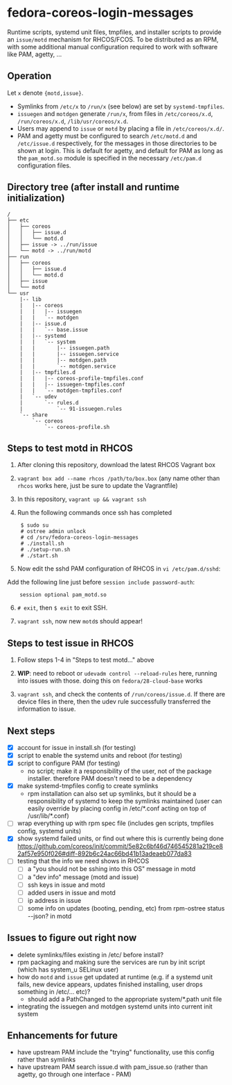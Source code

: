 # fedora-coreos-login-messages

Runtime scripts, systemd unit files, tmpfiles, and installer scripts to provide an `issue/motd` mechanism for RHCOS/FCOS. To be distributed as an RPM, with some additional manual configuration required to work with software like PAM, agetty, ...

## Operation

Let `x` denote `{motd,issue}`.

- Symlinks from `/etc/x` to `/run/x` (see below) are set by `systemd-tmpfiles`.
- `issuegen` and `motdgen` generate `/run/x`, from files in `/etc/coreos/x.d`, `/run/coreos/x.d`, `/lib/usr/coreos/x.d`.
- Users may append to `issue` or `motd` by placing a file in `/etc/coreos/x.d/`.
- PAM and agetty must be configured to search `/etc/motd.d` and `/etc/issue.d` respectively, for the messages in those directories to be shown at login. This is default for agetty, and default for PAM as long as the `pam_motd.so` module is specified in the necessary `/etc/pam.d` configuration files.

## Directory tree (after install and runtime initialization)

```
/
├── etc
│   ├── coreos
│   │   ├── issue.d
│   │   └── motd.d
│   ├── issue -> ../run/issue
│   └── motd -> ../run/motd
├── run
│   ├── coreos
│   │   ├── issue.d
│   │   └── motd.d
│   ├── issue
│   └── motd
└── usr
    |-- lib
    |   |-- coreos
    |   |   |-- issuegen
    |   |   `-- motdgen
    |   |-- issue.d
    |   |   `-- base.issue
    |   |-- systemd
    |   |   `-- system
    |   |       |-- issuegen.path
    |   |       |-- issuegen.service
    |   |       |-- motdgen.path
    |   |       `-- motdgen.service
    |   |-- tmpfiles.d
    |   |   |-- coreos-profile-tmpfiles.conf
    |   |   |-- issuegen-tmpfiles.conf
    |   |   `-- motdgen-tmpfiles.conf
    |   `-- udev
    |       `-- rules.d
    |           `-- 91-issuegen.rules
    `-- share
        `-- coreos
            `-- coreos-profile.sh
```

## Steps to test motd in RHCOS

1. After cloning this repository, download the latest RHCOS Vagrant box
2. `vagrant box add --name rhcos /path/to/box.box` (any name other than `rhcos` works here, just be sure to update the Vagrantfile)
3. In this repository, `vagrant up && vagrant ssh`
4. Run the following commands once ssh has completed

        $ sudo su
        # ostree admin unlock
        # cd /srv/fedora-coreos-login-messages
        # ./install.sh
        # ./setup-run.sh
        # ./start.sh

5. Now edit the sshd PAM configuration of RHCOS in `vi /etc/pam.d/sshd`:

Add the following line just before `session include password-auth`:

        session optional pam_motd.so

6. `# exit`, then `$ exit` to exit SSH.

7. `vagrant ssh`, now new `motd`s should appear!

## Steps to test issue in RHCOS

1. Follow steps 1-4 in "Steps to test motd..." above

2. **WIP**: need to reboot or `udevadm control --reload-rules` here, running into issues with those. doing this on `fedora/28-cloud-base` works

3. `vagrant ssh`, and check the contents of `/run/coreos/issue.d`. If there are device files in there, then the udev rule successfully transferred the information to issue.

## Next steps
- [x] account for issue in install.sh (for testing)
- [x] script to enable the systemd units and reboot (for testing)
- [x] script to configure PAM (for testing)
    - no script; make it a responsibility of the user, not of the package installer. therefore PAM doesn't need to be a dependency
- [x] make systemd-tmpfiles config to create symlinks
    - rpm installation can also set up symlinks, but it should be a responsibility of systemd to keep the symlinks maintained (user can easily override by placing config in /etc/\*.conf acting on top of /usr/lib/\*.conf)
- [ ] wrap everything up with rpm spec file (includes gen scripts, tmpfiles config, systemd units)
- [x] show systemd failed units, or find out where this is currently being done https://github.com/coreos/init/commit/5e82c6bf46d746545281a219ce82af57e950f026#diff-892b6c24ac66bd41b13adeaeb077da83
- [ ] testing that the info we need shows in RHCOS
  - [ ] a "you should not be sshing into this OS" message in motd
  - [ ] a "dev info" message (motd and issue)
  - [ ] ssh keys in issue and motd
  - [ ] added users in issue and motd
  - [ ] ip address in issue
  - [ ] some info  on updates (booting, pending, etc) from rpm-ostree status --json? in motd

## Issues to figure out right now

- delete symlinks/files existing in /etc/ before install?
- rpm packaging and making sure the services are run by init script (which has system_u SELinux user)
- how do `motd` and `issue` get updated at runtime (e.g. if a systemd unit fails, new device appears, updates finished installing, user drops something in /etc/... etc)?
  - should add a PathChanged to the appropriate system/\*.path unit file
- integrating the issuegen and motdgen systemd units into current init system

## Enhancements for future
- have upstream PAM include the "trying" functionality, use this config rather than symlinks
- have upstream PAM search issue.d with pam_issue.so (rather than agetty, go through one interface - PAM)
